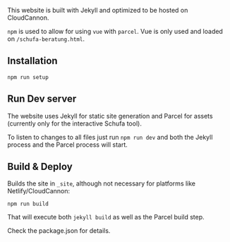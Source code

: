 This website is built with Jekyll and optimized to be hosted on CloudCannon. 

`npm` is used to allow for using `vue` with `parcel`. Vue is only used and loaded on `/schufa-beratung.html`.

## Installation

```
npm run setup
```

## Run Dev server

The website uses Jekyll for static site generation and Parcel for assets (currently only for the interactive Schufa tool).

To listen to changes to all files just run `npm run dev` and both the Jekyll process and the Parcel process will start.

## Build & Deploy

Builds the site in `_site`, although not necessary for platforms like Netlify/CloudCannon: 

```
npm run build
```

That will execute both `jekyll build` as well as the Parcel build step. 

Check the package.json for details. 